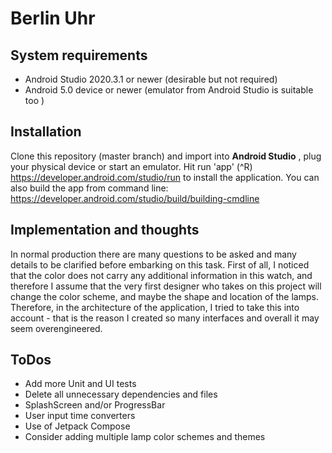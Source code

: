 # Berlin Uhr

## System requirements
- Android Studio 2020.3.1 or newer (desirable but not required)
- Android 5.0 device or newer (emulator from Android Studio is suitable too )

## Installation
Clone this repository (master branch) and import into **Android Studio** , plug your physical device or start an emulator. 
Hit run 'app' (^R) https://developer.android.com/studio/run to install the application.
You can also build the app from command line: https://developer.android.com/studio/build/building-cmdline

## Implementation and thoughts
In normal production there are many questions to be asked and many details to be clarified before embarking on this task. 
First of all, I noticed that the color does not carry any additional information in this watch, 
and therefore I assume that the very first designer who takes on this project will change the color scheme, 
and maybe the shape and location of the lamps. Therefore, in the architecture of the application, I tried to take this into account - that 
is the reason I created so many interfaces and overall it may seem overengineered.

## ToDos
- Add more Unit and UI tests 
- Delete all unnecessary dependencies and files
- SplashScreen and/or ProgressBar
- User input time converters
- Use of Jetpack Compose
- Consider adding multiple lamp color schemes and themes
